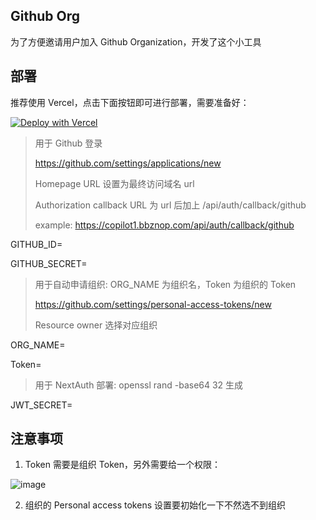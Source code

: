 ## Github Org

为了方便邀请用户加入 Github Organization，开发了这个小工具

## 部署

推荐使用 Vercel，点击下面按钮即可进行部署，需要准备好：

[![Deploy with Vercel](https://vercel.com/button)](https://vercel.com/new/clone?repository-url=https%3A%2F%2Fgithub.com%2Fvttilaxuqdo0854%2FGithub-Org&env=GITHUB_ID,GITHUB_SECRET,ORG_NAME,Token,JWT_SECRET&envDescription=%E7%8E%AF%E5%A2%83%E5%8F%98%E9%87%8F%E6%A0%B7%E4%BE%8B&envLink=https%3A%2F%2Fgithub.com%2Fvttilaxuqdo0854%2FGithub-Org%2Fblob%2Fmain%2F.env.example)

> 用于 Github 登录
>
> https://github.com/settings/applications/new
>
> Homepage URL 设置为最终访问域名 url
>
> Authorization callback URL 为 url 后加上 /api/auth/callback/github
>
> example: https://copilot1.bbznop.com/api/auth/callback/github
>

GITHUB_ID=

GITHUB_SECRET=

>
> 用于自动申请组织: ORG_NAME 为组织名，Token 为组织的 Token
>
> https://github.com/settings/personal-access-tokens/new
>
> Resource owner 选择对应组织

ORG_NAME=

Token=

> 用于 NextAuth 部署: openssl rand -base64 32 生成

JWT_SECRET=


## 注意事项

1. Token 需要是组织 Token，另外需要给一个权限：

![image](https://github.com/godimessy1/Github-Org/assets/162074038/13d3a76a-884a-4d99-8beb-2a4930b56a34)

2. 组织的 Personal access tokens 设置要初始化一下不然选不到组织

